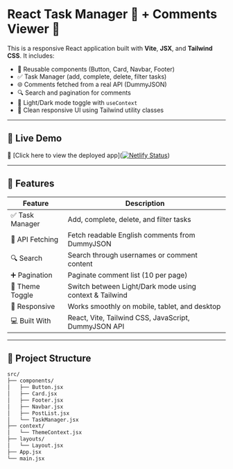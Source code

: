 # React Task Manager 🧠 + Comments Viewer 💬

This is a responsive React application built with **Vite**, **JSX**, and **Tailwind CSS**. It includes:

- 🧩 Reusable components (Button, Card, Navbar, Footer)
- ✅ Task Manager (add, complete, delete, filter tasks)
- 🌐 Comments fetched from a real API (DummyJSON)
- 🔍 Search and pagination for comments
- 🌙 Light/Dark mode toggle with `useContext`
- 💅 Clean responsive UI using Tailwind utility classes

---

## 🚀 Live Demo

🔗 [Click here to view the deployed app]([![Netlify Status](https://api.netlify.com/api/v1/badges/f8126aed-3419-458a-a955-d3dfcaecf36b/deploy-status)](https://app.netlify.com/projects/ivette-react-task-manager/deploys))

---

## 🧪 Features

| Feature         | Description                                                                 |
|----------------|-----------------------------------------------------------------------------|
| ✅ Task Manager | Add, complete, delete, and filter tasks                                     |
| 💬 API Fetching | Fetch readable English comments from DummyJSON                             |
| 🔍 Search       | Search through usernames or comment content                                |
| ➕ Pagination    | Paginate comment list (10 per page)                                         |
| 🌙 Theme Toggle | Switch between Light/Dark mode using context & Tailwind                     |
| 📱 Responsive    | Works smoothly on mobile, tablet, and desktop                              |
| 💻 Built With    | React, Vite, Tailwind CSS, JavaScript, DummyJSON API                       |

---

## 📂 Project Structure

```bash
src/
├── components/
│   ├── Button.jsx
│   ├── Card.jsx
│   ├── Footer.jsx
│   ├── Navbar.jsx
│   ├── PostList.jsx
│   └── TaskManager.jsx
├── context/
│   └── ThemeContext.jsx
├── layouts/
│   └── Layout.jsx
├── App.jsx
└── main.jsx

